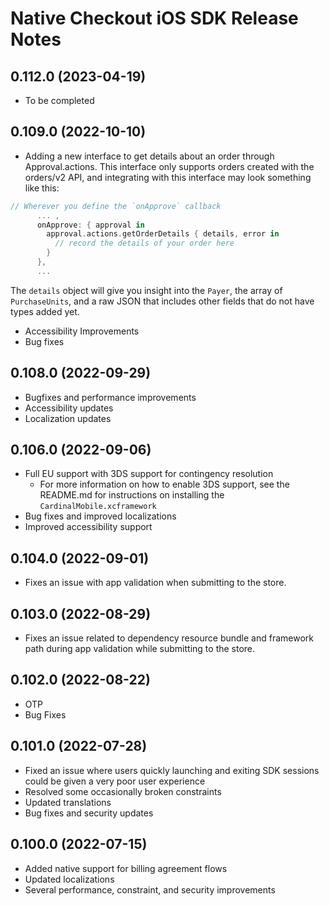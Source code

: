 #  Native Checkout iOS SDK Release Notes

## 0.112.0 (2023-04-19)
- To be completed 

## 0.109.0 (2022-10-10)
- Adding a new interface to get details about an order through Approval.actions. This interface only supports orders created with the orders/v2 API, and integrating with this interface may look something like this:
```swift
// Wherever you define the `onApprove` callback
      ... , 
      onApprove: { approval in
        approval.actions.getOrderDetails { details, error in
          // record the details of your order here
        }
      },
      ...
```      
The `details` object will give you insight into the `Payer`, the array of `PurchaseUnits`, and a raw JSON that includes other fields that do not have types added yet.
- Accessibility Improvements
- Bug fixes

## 0.108.0 (2022-09-29)
- Bugfixes and performance improvements
- Accessibility updates
- Localization updates

## 0.106.0 (2022-09-06)
- Full EU support with 3DS support for contingency resolution
  - For more information on how to enable 3DS support, see the README.md for instructions on installing the `CardinalMobile.xcframework`
- Bug fixes and improved localizations
- Improved accessibility support

## 0.104.0 (2022-09-01)
- Fixes an issue with app validation when submitting to the store.

## 0.103.0 (2022-08-29)
- Fixes an issue related to dependency resource bundle and framework path during app validation
  while submitting to the store.

## 0.102.0 (2022-08-22)
- OTP
- Bug Fixes

## 0.101.0 (2022-07-28)
- Fixed an issue where users quickly launching and exiting SDK sessions could be given a very poor user experience
- Resolved some occasionally broken constraints
- Updated translations
- Bug fixes and security updates

## 0.100.0 (2022-07-15)
- Added native support for billing agreement flows
- Updated localizations
- Several performance, constraint, and security improvements

